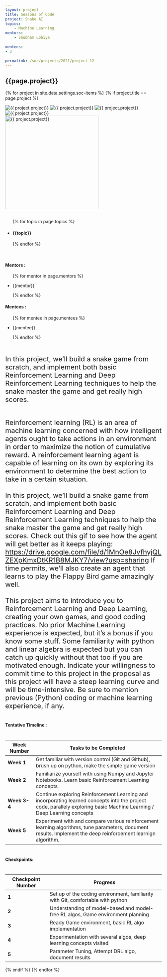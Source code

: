 ```yaml
---
layout: project
title: Seasons of Code
project: Snake AI
topics:
    - Machine Learning
mentors:
    - Shubham Lohiya     
    
mentees:
- 3  
    
permalink: /soc/projects/2021/project-12
---
```


<h2 class="display1 m-3 p-3 text-center project-title">{{page.project}}</h2>

{% for project in site.data.settings.soc-items %}
{% if project.title == page.project %}
<div class ="img-soc d-block"> 
    <img src="{{ site.baseurl }}/{{ project.image }}" alt="{{ project.project}}" class="image-1">
    <img src="{{ site.baseurl }}/{{ project.image }}" alt="{{ project.project}}" class="image-2">
    <img src="{{ site.baseurl }}/{{ project.image }}" alt="{{ project.project}}" class="image-3">
    <img src="{{ site.baseurl }}/{{ project.image }}" alt="{{ project.project}}" class="image-4">
</div>
<div class = "mobile-img-soc">
  <img src="{{ site.baseurl }}/{{ project.image }}"  width = "300" height="300" alt="{{ project.project}}" class="border rounded">
  </div>
<div>
    <br>
    <ul>
        {% for topic in page.topics %}
        <li><h4 class="text-primary text-center">{{topic}}</h4></li>
        {% endfor %}
    </ul>
    <br>
    <h4 class="display3  ">Mentors :</h4> 
    <ul>
        {% for mentor in page.mentors %}
        <li><p class="lead">{{mentor}}</p></li>
        {% endfor %}
    </ul>
    <h4 class="display3  ">Mentees :</h4> 
    <ul>
        {% for mentee in page.mentees %}
        <li><p class="lead">{{mentee}}</p></li>
        {% endfor %}
    </ul>
</div>
<div>
    <p class="display3 project-desc" style = "font-size:22px;" >
        <br>
        In this project, we’ll build a snake game from scratch, and implement both basic Reinforcement Learning and Deep Reinforcement Learning techniques to help the snake master the game and get really high scores.
        <br><br>
        </p>
        <p class="display3" style = "font-size:22px;" >
        Reinforcement learning (RL) is an area of machine learning concerned with how intelligent agents ought to take actions in an environment in order to maximize the notion of cumulative reward. A reinforcement learning agent is capable of learning on its own by exploring its environment to determine the best action to take in a certain situation.
        <br><br>
        In this project, we’ll build a snake game from scratch, and implement both basic Reinforcement Learning and Deep Reinforcement Learning techniques to help the snake master the game and get really high scores. Check out this gif to see how the agent will get better as it keeps playing: <a href = "https://drive.google.com/file/d/1MnOe8JvfhyjQLZEXpKmxDtKR1B8MJKY7/view?usp=sharing">https://drive.google.com/file/d/1MnOe8JvfhyjQLZEXpKmxDtKR1B8MJKY7/view?usp=sharing</a> If time permits, we’ll also create an agent that learns to play the Flappy Bird game amazingly well.
        <br><br>
        This project aims to introduce you to Reinforcement Learning and Deep Learning, creating your own games, and good coding practices. No prior Machine Learning experience is expected, but it’s a bonus if you know some stuff. Some familiarity with python and linear algebra is expected but you can catch up quickly without that too if you are motivated enough. Indicate your willingness to commit time to this project in the proposal as this project will have a steep learning curve and will be time-intensive. Be sure to mention previous (Python) coding or machine learning experience, if any.
        <br>
    </p>
</div>
<div class ="d-flex">
<div>
    <h4 class="display3" style="margin:40px 0px 40px 0px;">Tentative Timeline :</h4>
    <table class = "table table-striped">
  <thead>
    <tr>
      <th>Week Number</th>
      <th>Tasks to be Completed</th>
    </tr>
  </thead>
  <tbody>
    <tr>
      <td><strong>Week 1</strong></td>
      <td>Get familiar with version control (Git and Github), brush up on python, make the simple game version</td>
    </tr>
    <tr>
      <td><strong>Week 2</strong></td>
      <td>Familiarize yourself with using Numpy and Jupyter Notebooks. Learn basic Reinforcement Learning concepts</td>
    </tr>
    <tr>
      <td><strong>Week 3-4</strong></td>
      <td>Continue exploring Reinforcement Learning and incorporating learned concepts into the project code, parallely exploring basic Machine Learning / Deep Learning concepts</td>
    </tr>
    <tr>
      <td><strong>Week 5</strong></td>
      <td>Experiment with and compare various reinforcement learning algorithms, tune parameters, document results. Implement the deep reinforcement learnign algorithm.</td>
    </tr>
  </tbody>
</table>
</div>
<div>
    <h4 class="display3" style="margin:40px 0px 40px 0px;">Checkpoints:</h4>
    <table class = "table table-str">
  <thead>
    <tr>
      <th>Checkpoint Number</th>
      <th>Progress</th>
    </tr>
  </thead>
  <tbody>
    <tr>
      <td><strong>1</strong></td>
      <td>Set up of the coding environment, familiarity with Git, comfortable with python</td>
    </tr>
    <tr>
      <td><strong>2</strong></td>
      <td>Understanding of model-based and model-free RL algos, Game environment planning</td>
    </tr>
    <tr>
      <td><strong>3</strong></td>
      <td>Ready Game environment, basic RL algo implementation</td>
    </tr>
    <tr>
      <td><strong>4</strong></td>
      <td>Experimentation with several algos, deep learning concepts visited</td>
    </tr>
    <tr>
      <td><strong>5</strong></td>
      <td>Parameter Tuning, Attempt DRL algo, document results</td>
    </tr>
  </tbody>
</table>
</div>
</div>
{% endif %}
{% endfor %}
